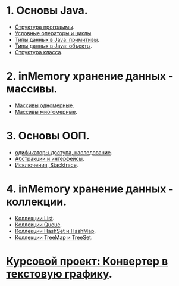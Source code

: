 # 1. Основы Java.
- [Структура программы]().
- [Условные операторы и циклы]().
- [Типы данных в Java: примитивы](https://github.com/Rik137/HomeWork4).
- [Типы данных в Java: объекты]().
- [Структура класса]().
# 2. inMemory хранение данных - массивы.
- [Массивы одномерные]().
- [Массивы многомерные](https://github.com/Rik137/lesson8).
# 3. Основы ООП.
- [одификаторы доступа, наследование]().
- [Абстракции и интерфейсы]().
- [Исключения, Stacktrace](https://github.com/Rik137/lesson12).
# 4. inMemory хранение данных - коллекции.
- [Коллекции List]().
- [Коллекции Queue]().
- [Коллекции HashSet и HashMap]().
- [Коллекции TreeMap и TreeSet]().
# [Курсовой проект: Конвертер в текстовую графику]().


